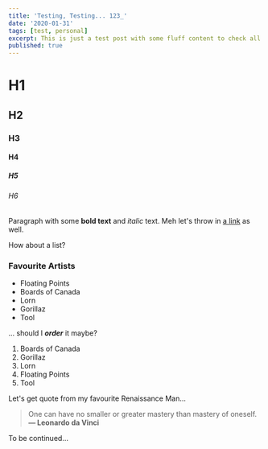 ```yaml
---
title: 'Testing, Testing... 123_'
date: '2020-01-31'
tags: [test, personal]
excerpt: This is just a test post with some fluff content to check all the styling etc
published: true
---
```


# H1

## H2

### H3

#### H4

##### H5

###### H6

Paragraph with some **bold text** and _italic_ text. Meh let's throw in [a link](https://nightizm.com) as well.

How about a list?

### Favourite Artists

- Floating Points
- Boards of Canada
- Lorn
- Gorillaz
- Tool

... should I **_order_** it maybe?

1. Boards of Canada
2. Gorillaz
3. Lorn
4. Floating Points
5. Tool

Let's get quote from my favourite Renaissance Man...

> One can have no smaller or greater mastery than mastery of oneself. **― Leonardo da Vinci**

To be continued...
